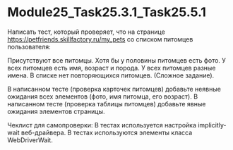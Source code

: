 # Module25_Task25.3.1_Task25.5.1

Написать тест, который проверяет, что на странице https://petfriends.skillfactory.ru/my_pets со списком питомцев пользователя:

Присутствуют все питомцы.
Хотя бы у половины питомцев есть фото.
У всех питомцев есть имя, возраст и порода.
У всех питомцев разные имена.
В списке нет повторяющихся питомцев. (Сложное задание).

В написанном тесте (проверка карточек питомцев) добавьте неявные ожидания всех элементов (фото, имя питомца, его возраст).
В написанном тесте (проверка таблицы питомцев) добавьте явные ожидания элементов страницы.

Чеклист для самопроверки:
В тестах используется настройка implicitly-wait веб-драйвера.
В тестах используются элементы класса WebDriverWait.

